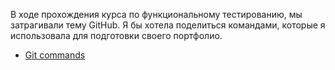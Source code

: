 В ходе прохождения курса по функциональному тестированию, мы затрагивали тему GitHub. Я бы хотела поделиться командами, которые я использовала для подготовки своего портфолио. 
- [Git commands](git_commands.txt)
